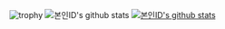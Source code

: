![trophy](https://github-profile-trophy.vercel.app/?username=hambugman)
![본인ID's github stats](https://github-readme-stats.vercel.app/api?username=hambugman&show_icons=true)
[![본인ID's github stats](https://github-readme-stats.vercel.app/api/top-langs/?username=hambugman&show_icons=true&hide_border=true&title_color=004386&icon_color=004386&layout=compact)](https://github.com/hambugman)


